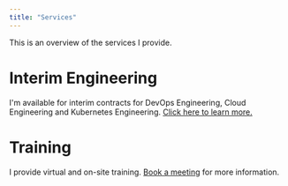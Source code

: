 ```yaml
---
title: "Services"
---
```


This is an overview of the services I provide.

# Interim Engineering

I'm available for interim contracts for DevOps Engineering, Cloud Engineering
and Kubernetes Engineering. [Click here to learn more.](/engineering)

# Training

I provide virtual and on-site training. [Book a meeting](/contact) for more information.


